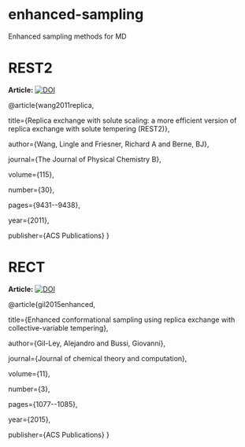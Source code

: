 # enhanced-sampling
Enhanced sampling methods for MD

# REST2

**Article:** [![DOI](https://img.shields.io/badge/doi-10.1021/jp204407d-blue.svg?style=flat&labelColor=whitesmoke)](https://doi.org/10.1021/jp204407d)

@article{wang2011replica,

  title={Replica exchange with solute scaling: a more efficient version of replica exchange with solute tempering (REST2)},

  author={Wang, Lingle and Friesner, Richard A and Berne, BJ},

  journal={The Journal of Physical Chemistry B},

  volume={115},

  number={30},

  pages={9431--9438},

  year={2011},

  publisher={ACS Publications}
}

# RECT

**Article:** [![DOI](https://img.shields.io/badge/doi-10.1021/ct5009087-blue.svg?style=flat&labelColor=whitesmoke)](https://doi.org/10.1021/ct5009087)


@article{gil2015enhanced,

  title={Enhanced conformational sampling using replica exchange with collective-variable tempering},

  author={Gil-Ley, Alejandro and Bussi, Giovanni},

  journal={Journal of chemical theory and computation},

  volume={11},

  number={3},

  pages={1077--1085},

  year={2015},

  publisher={ACS Publications}
}
